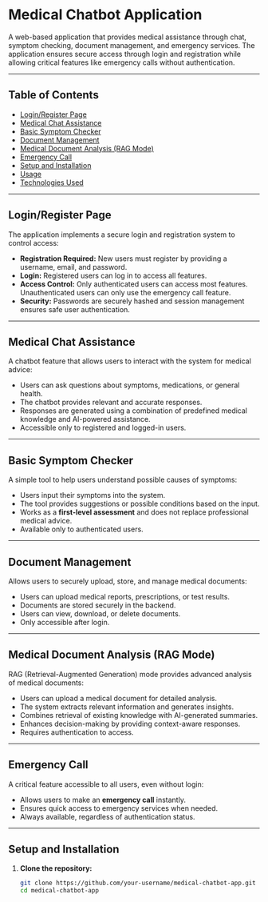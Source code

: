 # Medical Chatbot Application

A web-based application that provides medical assistance through chat, symptom checking, document management, and emergency services. The application ensures secure access through login and registration while allowing critical features like emergency calls without authentication.

---

## Table of Contents

- [Login/Register Page](#loginregister-page)
- [Medical Chat Assistance](#medical-chat-assistance)
- [Basic Symptom Checker](#basic-symptom-checker)
- [Document Management](#document-management)
- [Medical Document Analysis (RAG Mode)](#medical-document-analysis-rag-mode)
- [Emergency Call](#emergency-call)
- [Setup and Installation](#setup-and-installation)
- [Usage](#usage)
- [Technologies Used](#technologies-used)

---

## Login/Register Page

The application implements a secure login and registration system to control access:

- **Registration Required:** New users must register by providing a username, email, and password.
- **Login:** Registered users can log in to access all features.
- **Access Control:** Only authenticated users can access most features. Unauthenticated users can only use the emergency call feature.
- **Security:** Passwords are securely hashed and session management ensures safe user authentication.

---

## Medical Chat Assistance

A chatbot feature that allows users to interact with the system for medical advice:

- Users can ask questions about symptoms, medications, or general health.
- The chatbot provides relevant and accurate responses.
- Responses are generated using a combination of predefined medical knowledge and AI-powered assistance.
- Accessible only to registered and logged-in users.

---

## Basic Symptom Checker

A simple tool to help users understand possible causes of symptoms:

- Users input their symptoms into the system.
- The tool provides suggestions or possible conditions based on the input.
- Works as a **first-level assessment** and does not replace professional medical advice.
- Available only to authenticated users.

---

## Document Management

Allows users to securely upload, store, and manage medical documents:

- Users can upload medical reports, prescriptions, or test results.
- Documents are stored securely in the backend.
- Users can view, download, or delete documents.
- Only accessible after login.

---

## Medical Document Analysis (RAG Mode)

RAG (Retrieval-Augmented Generation) mode provides advanced analysis of medical documents:

- Users can upload a medical document for detailed analysis.
- The system extracts relevant information and generates insights.
- Combines retrieval of existing knowledge with AI-generated summaries.
- Enhances decision-making by providing context-aware responses.
- Requires authentication to access.

---

## Emergency Call

A critical feature accessible to all users, even without login:

- Allows users to make an **emergency call** instantly.
- Ensures quick access to emergency services when needed.
- Always available, regardless of authentication status.

---

## Setup and Installation

1. **Clone the repository:**
   ```bash
   git clone https://github.com/your-username/medical-chatbot-app.git
   cd medical-chatbot-app

